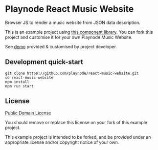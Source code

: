 # Playnode React Music Website

Browser JS to render a music website from JSON data description.

This is an example project using [this component library](https://github.com/playnode/react-music-components).
You can fork this project and customise it for your own Playnode Music Website.

See [demo](https://stever.github.io/) provided & customised by project developer.

## Development quick-start

```
git clone https://github.com/playnode/react-music-website.git
cd react-music-website
npm install
npm run start
```

## License

[Public Domain License](./LICENSE)

You should remove or replace this license on your fork of this example project.

This example project is intended to be forked, and be provided under an
appropriate license and/or copyright notice of your own.
